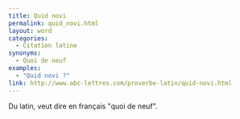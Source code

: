 ```yaml
---
title: Quid novi
permalink: quid_novi.html
layout: word
categories:
  - Citation latine
synonyms:
  - Quoi de neuf
examples:
  - "Quid novi ?"
link: http://www.abc-lettres.com/proverbe-latin/quid-novi.html
---
```


Du latin, veut dire en français &quot;quoi de neuf&quot;.

